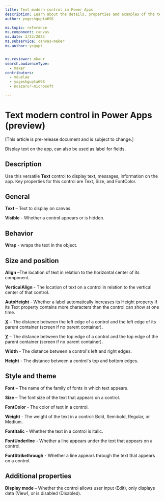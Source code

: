 ```yaml
---
title: Text modern control in Power Apps
description: Learn about the details, properties and examples of the text modern control in Power Apps.
author: yogeshgupta698

ms.topic: reference
ms.component: canvas
ms.date: 3/23/2023
ms.subservice: canvas-maker
ms.author: yogupt


ms.reviewer: mkaur
search.audienceType: 
  - maker
contributors:
  - mduelae
  - yogeshgupta698
  - noazarur-microsoft
  
---
```

# Text modern control in Power Apps (preview)

[This article is pre-release document and is subject to change.]

Display text on the app, can also be used as label for fields.

## Description
Use this versatile **Text** control to display text, messages, information on the app. Key properties for this control are Text, Size, and FontColor.

## General

**Text** – Text to display on canvas.

**Visible** - Whether a control appears or is hidden. 

## Behavior

**Wrap** - wraps the text in the object.

## Size and position

**Align** –The location of text in relation to the horizontal center of its component.

**VerticalAlign** - The location of text on a control in relation to the vertical center of that control. 

**AutoHeight** - Whether a label automatically increases its Height property if its Text property contains more characters than the control can show at one time. 

**[X](../properties-size-location.md)** – The distance between the left edge of a control and the left edge of its parent container (screen if no parent container).

**[Y](../properties-size-location.md)** – The distance between the top edge of a control and the top edge of the parent container (screen if no parent container).

**Width** - The distance between a control's left and right edges. 

**Height** - The distance between a control's top and bottom edges. 

## Style and theme

**Font** – The name of the family of fonts in which text appears. 

**Size** – The font size of the text that appears on a control. 

**FontColor** - The color of text in a control. 

**Weight** - The weight of the text in a control: Bold, Semibold, Regular, or Medium. 

**FontItalic** - Whether the text in a control is italic. 

**FontUnderline** - Whether a line appears under the text that appears on a control. 

**FontStrikethrough** - Whether a line appears through the text that appears on a control. 

## Additional properties

**Display mode** – Whether the control allows user input (Edit), only displays data (View), or is disabled (Disabled).


